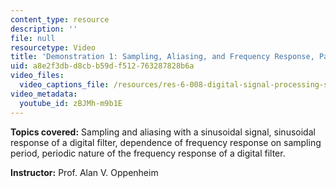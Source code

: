 ```yaml
---
content_type: resource
description: ''
file: null
resourcetype: Video
title: 'Demonstration 1: Sampling, Aliasing, and Frequency Response, Part 1'
uid: a8e2f3db-d8cb-b59d-f512-763287828b6a
video_files:
  video_captions_file: /resources/res-6-008-digital-signal-processing-spring-2011/video-lectures/demonstration-1-sampling-aliasing-and-frequency-response-part-1/zBJMh-m9b1E.vtt
video_metadata:
  youtube_id: zBJMh-m9b1E
---
```


**Topics covered:** Sampling and aliasing with a sinusoidal signal, sinusoidal response of a digital filter, dependence of frequency response on sampling period, periodic nature of the frequency response of a digital filter.

**Instructor:** Prof. Alan V. Oppenheim